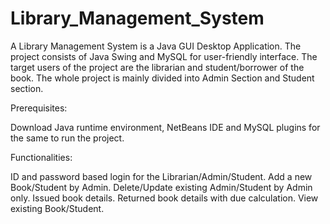 # Library_Management_System
A Library Management System is a Java GUI Desktop Application. The project consists of Java Swing and MySQL for user-friendly interface. The target users of the project are the librarian and student/borrower of the book. The whole project is mainly divided into Admin Section and Student section.

Prerequisites:

Download Java runtime environment, NetBeans IDE and MySQL plugins for the same to run the project.

Functionalities:

ID and password based login for the Librarian/Admin/Student.
Add a new Book/Student by Admin.
Delete/Update existing Admin/Student by Admin only.
Issued book details.
Returned book details with due calculation.
View existing Book/Student.
